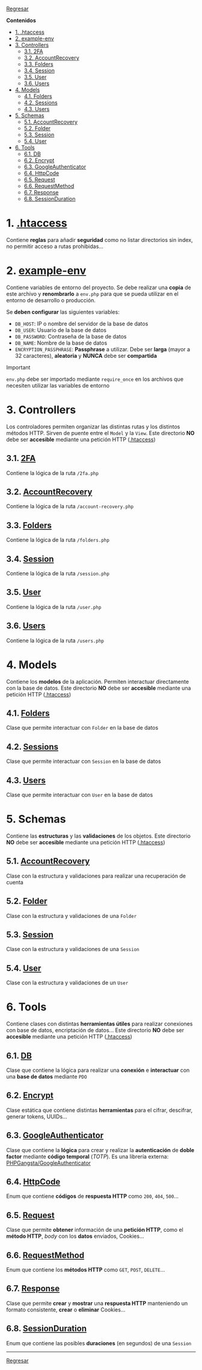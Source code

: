 [.htaccess]: ./.htaccess

[PHPGangsta/GoogleAuthenticator]: https://github.com/PHPGangsta/GoogleAuthenticator


[Regresar](./README.md)

**Contenidos**

- [1. .htaccess](#1-htaccess)
- [2. example-env](#2-example-env)
- [3. Controllers](#3-controllers)
    - [3.1. 2FA](#31-2fa)
    - [3.2. AccountRecovery](#32-accountrecovery)
    - [3.3. Folders](#33-folders)
    - [3.4. Session](#34-session)
    - [3.5. User](#35-user)
    - [3.6. Users](#36-users)
- [4. Models](#4-models)
    - [4.1. Folders](#41-folders)
    - [4.2. Sessions](#42-sessions)
    - [4.3. Users](#43-users)
- [5. Schemas](#5-schemas)
    - [5.1. AccountRecovery](#51-accountrecovery)
    - [5.2. Folder](#52-folder)
    - [5.3. Session](#53-session)
    - [5.4. User](#54-user)
- [6. Tools](#6-tools)
    - [6.1. DB](#61-db)
    - [6.2. Encrypt](#62-encrypt)
    - [6.3. GoogleAuthenticator](#63-googleauthenticator)
    - [6.4. HttpCode](#64-httpcode)
    - [6.5. Request](#65-request)
    - [6.6. RequestMethod](#66-requestmethod)
    - [6.7. Response](#67-response)
    - [6.8. SessionDuration](#68-sessionduration)


# 1. [.htaccess]
Contiene **reglas** para añadir **seguridad** como no listar directorios sin index, no permitir acceso a rutas prohibidas...


# 2. [example-env](./example-env.php)
Contiene variables de entorno del proyecto. Se debe realizar una **copia** de este archivo y **renombrarlo** a `env.php` para que se pueda utilizar en el entorno de desarrollo o producción.

Se **deben configurar** las siguientes variables:

- `DB_HOST`: IP o nombre del servidor de la base de datos
- `DB_USER`: Usuario de la base de datos
- `DB_PASSWORD`: Contraseña de la base de datos
- `DB_NAME`: Nombre de la base de datos
- `ENCRYPTION_PASSPHRASE`: **Passphrase** a utilizar. Debe ser **larga** (mayor a 32 caracteres), **aleatoria** y **NUNCA** debe ser **compartida**

> [!IMPORTANT]
> `env.php` debe ser importado mediante `require_once` en los archivos que necesiten utilizar las variables de entorno


# 3. Controllers
Los controladores permiten organizar las distintas rutas y los distintos métodos HTTP. Sirven de puente entre el `Model` y la `View`. Este directorio **NO** debe ser **accesible** mediante una petición HTTP ([.htaccess])


## 3.1. [2FA](./controllers/2FA.php)
Contiene la lógica de la ruta `/2fa.php`


## 3.2. [AccountRecovery](./controllers/AccountRecovery.php)
Contiene la lógica de la ruta `/account-recovery.php`


## 3.3. [Folders](./controllers/Folders.php)
Contiene la lógica de la ruta `/folders.php`


## 3.4. [Session](./controllers/Session.php)
Contiene la lógica de la ruta `/session.php`


## 3.5. [User](./controllers/User.php)
Contiene la lógica de la ruta `/user.php`


## 3.6. [Users](./controllers/Users.php)
Contiene la lógica de la ruta `/users.php`


# 4. Models
Contiene los **modelos** de la aplicación. Permiten interactuar directamente con la base de datos. Este directorio **NO** debe ser **accesible** mediante una petición HTTP ([.htaccess])


## 4.1. [Folders](./models/Folders.php)
Clase que permite interactuar con `Folder` en la base de datos


## 4.2. [Sessions](./models/Sessions.php)
Clase que permite interactuar con `Session` en la base de datos


## 4.3. [Users](./models/Users.php)
Clase que permite interactuar con `User` en la base de datos


# 5. Schemas
Contiene las **estructuras** y las **validaciones** de los objetos. Este directorio **NO** debe ser **accesible** mediante una petición HTTP ([.htaccess])


## 5.1. [AccountRecovery](./schemas/AccountRecovery.php)
Clase con la estructura y validaciones para realizar una recuperación de cuenta


## 5.2. [Folder](./schemas/Folder.php)
Clase con la estructura y validaciones de una `Folder`


## 5.3. [Session](./schemas/Session.php)
Clase con la estructura y validaciones de una `Session`


## 5.4. [User](./schemas/User.php)
Clase con la estructura y validaciones de un `User`


# 6. Tools
Contiene clases con distintas **herramientas útiles** para realizar conexiones con base de datos, encriptación de datos... Este directorio **NO** debe ser **accesible** mediante una petición HTTP ([.htaccess])


## 6.1. [DB](./tools/DB.php)
Clase que contiene la lógica para realizar una **conexión** e **interactuar** con una **base de datos** mediante `PDO`


## 6.2. [Encrypt](./tools/Encrypt.php)
Clase estática que contiene distintas **herramientas** para el cifrar, descifrar, generar tokens, UUIDs...


## 6.3. [GoogleAuthenticator](./tools/GoogleAuthenticator.php)
Clase que contiene la **lógica** para crear y realizar la **autenticación** de **doble factor** mediante **código temporal** (*TOTP*). Es una librería externa: [PHPGangsta/GoogleAuthenticator]


## 6.4. [HttpCode](./tools/HttpCode.php)
Enum que contiene **códigos** de **respuesta HTTP** como `200`, `404`, `500`...


## 6.5. [Request](./tools/Request.php)
Clase que permite **obtener** información de una **petición HTTP**, como el **método HTTP**, *body* con los **datos** enviados, Cookies...


## 6.6. [RequestMethod](./tools/RequestMethod.php)
Enum que contiene los **métodos HTTP** como `GET`, `POST`, `DELETE`...


## 6.7. [Response](./tools/Response.php)
Clase que permite **crear** y **mostrar** una **respuesta HTTP** manteniendo un formato consistente, **crear** o **eliminar** Cookies...


## 6.8. [SessionDuration](./tools/SessionDuration.php)
Enum que contiene las posibles **duraciones** (en segundos) de una `Session`


---

[Regresar](./README.md)
